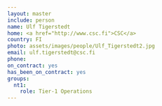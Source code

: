```yaml
---
layout: master
include: person
name: Ulf Tigerstedt
home: <a href="http://www.csc.fi">CSC</a>
country: FI
photo: assets/images/people/Ulf_Tigerstedt2.jpg
email: ulf.tigerstedt@csc.fi
phone:
on_contract: yes
has_been_on_contract: yes
groups:
  nt1:
    role: Tier-1 Operations
---
```

